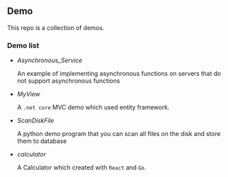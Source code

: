 ## Demo
This repo is a collection of demos.

### Demo list
  + *Asynchronous_Service*
  
    An example of implementing asynchronous functions on servers that do not support asynchronous functions
    
  + *MyView* 
  
    A `.net core` MVC demo which used entity framework.
    
  + *ScanDiskFile*   
  
    A python demo program that you can scan all files on the disk and store them to database  
    
  + *calculator*
  
    A Calculator which created with `React` and `Go`.
    
  
   
  
